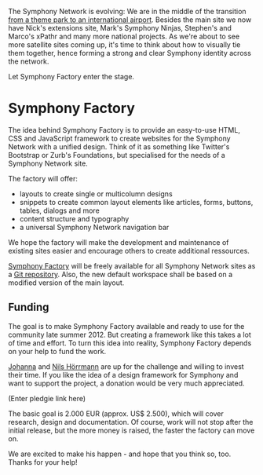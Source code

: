 The Symphony Network is evolving: We are in the middle of the transition [from a theme park to an international airport](http://getsymphony.com/discuss/blog/entry/new-symphony-website-plans/). Besides the main site we now have Nick's extensions site, Mark's Symphony Ninjas, Stephen's and Marco's xPathr and many more national projects. As we're about to see more satellite sites coming up, it's time to think about how to visually tie them together, hence forming a strong and clear Symphony identity across the network.

Let Symphony Factory enter the stage. 

# Symphony Factory

The idea behind Symphony Factory is to provide an easy-to-use HTML, CSS and JavaScript framework to create websites for the Symphony Network with a unified design. Think of it as something like Twitter's Bootstrap or Zurb's Foundations, but specialised for the needs of a Symphony Network site.

The factory will offer:

- layouts to create single or multicolumn designs
- snippets to create common layout elements like articles, forms, buttons, tables, dialogs and more
- content structure and typography
- a universal Symphony Network navigation bar

We hope the factory will make the development and maintenance of existing sites easier and encourage others to create additional ressources.

[Symphony Factory](http://symphonycms.github.com/factory/) will be freely available for all Symphony Network sites as a [Git repository](https://github.com/symphonycms/factory/). Also, the new default workspace shall be based on a modified version of the main layout.

## Funding

The goal is to make Symphony Factory available and ready to use for the community late summer 2012. But creating a framework like this takes a lot of time and effort. To turn this idea into reality, Symphony Factory depends on your help to fund the work.

[Johanna](http://getsymphony.com/get-involved/member/Johanna/) and [Nils Hörrmann](http://getsymphony.com/get-involved/member/nils/) are up for the challenge and willing to invest their time. If you like the idea of a design framework for Symphony and want to support the project, a donation would be very much appreciated.

(Enter pledgie link here)

The basic goal is 2.000 EUR (approx. US$ 2.500), which will cover research, design and documentation. Of course, work will not stop after the initial release, but the more money is raised, the faster the factory can move on.

We are excited to make his happen - and hope that you think so, too. Thanks for your help!